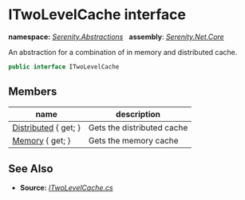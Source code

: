 # ITwoLevelCache interface
**namespace:** *[Serenity.Abstractions](../README.md#serenity.abstractions-namespace)*   **assembly**: *[Serenity.Net.Core](../README.md)*

An abstraction for a combination of in memory and distributed cache.

```csharp
public interface ITwoLevelCache
```

## Members

| name | description |
| --- | --- |
| [Distributed](ITwoLevelCache/Distributed.md) { get; } | Gets the distributed cache |
| [Memory](ITwoLevelCache/Memory.md) { get; } | Gets the memory cache |

## See Also

* **Source:** *[ITwoLevelCache.cs](https://github.com/serenity-is/Serenity/blob/master/src/Serenity.Net.Core/Caching/ITwoLevelCache.cs)*